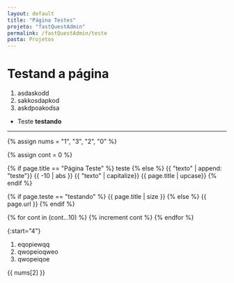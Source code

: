```yaml
---
layout: default
title: "Página Testes"
projeto: "fastQuestAdmin"
permalink: /fastQuestAdmin/teste
pasta: Projetos
---
```


# Testand a página
1. asdaskodd
2. sakkosdapkod
3. askdpoakodsa

- Teste
    **testando**

----
{% assign nums = "1", "3", "2", "0" %}

{% assign cont = 0 %}

{% if page.title == "Página Teste" %}
    teste
{% else %}
    {{ "texto" | append: "teste"}}
    {{ -10 | abs }}
    {{ "texto" | capitalize}}
    {{ page.title | upcase}}
{% endif %}

{% if page.teste == "testando" %}
    {{ page.title | size }}
{% else %}
    {{ page.url }}
{% endif %}

{% for cont in (cont...10) %}
    {% increment cont %}
{% endfor %}

{:start="4"}

1. eqopiewqq
2. qwopeioqweo
3. qwopeiqoe

{{ nums[2] }}